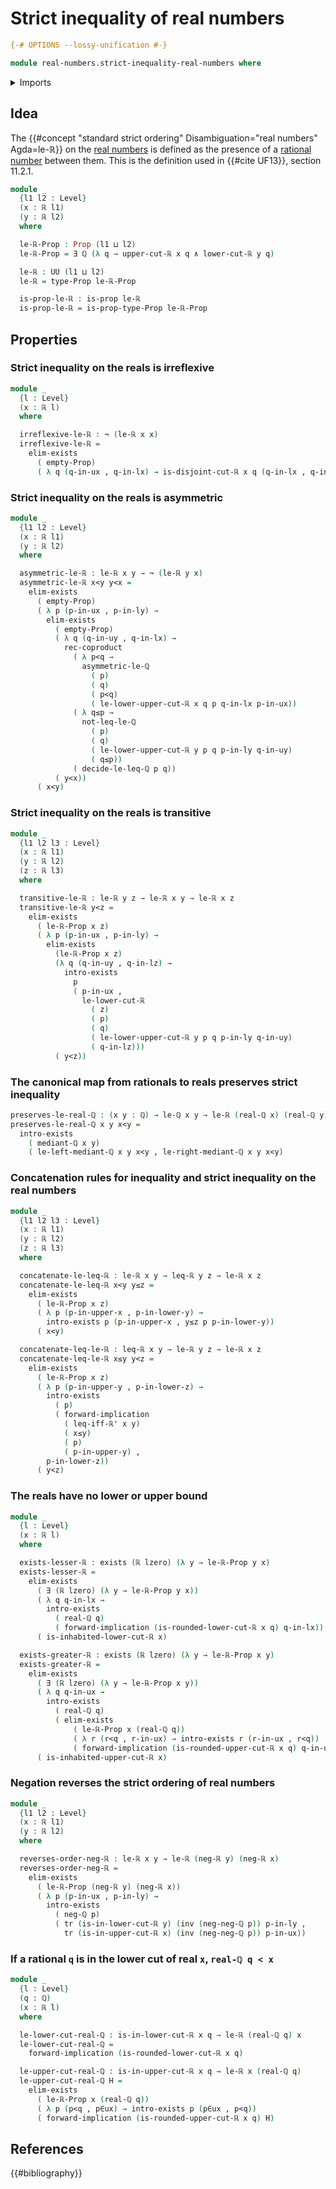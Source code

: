 # Strict inequality of real numbers

```agda
{-# OPTIONS --lossy-unification #-}

module real-numbers.strict-inequality-real-numbers where
```

<details><summary>Imports</summary>

```agda
open import elementary-number-theory.rational-numbers
open import elementary-number-theory.strict-inequality-rational-numbers

open import foundation.conjunction
open import foundation.coproduct-types
open import foundation.dependent-pair-types
open import foundation.empty-types
open import foundation.existential-quantification
open import foundation.identity-types
open import foundation.logical-equivalences
open import foundation.negation
open import foundation.propositions
open import foundation.transport-along-identifications
open import foundation.universe-levels

open import real-numbers.dedekind-real-numbers
open import real-numbers.inequality-real-numbers
open import real-numbers.negation-real-numbers
open import real-numbers.rational-real-numbers
```

</details>

## Idea

The
{{#concept "standard strict ordering" Disambiguation="real numbers" Agda=le-ℝ}}
on the [real numbers](real-numbers.dedekind-real-numbers.md) is defined as the
presence of a [rational number](elementary-number-theory.rational-numbers.md)
between them. This is the definition used in {{#cite UF13}}, section 11.2.1.

```agda
module _
  {l1 l2 : Level}
  (x : ℝ l1)
  (y : ℝ l2)
  where

  le-ℝ-Prop : Prop (l1 ⊔ l2)
  le-ℝ-Prop = ∃ ℚ (λ q → upper-cut-ℝ x q ∧ lower-cut-ℝ y q)

  le-ℝ : UU (l1 ⊔ l2)
  le-ℝ = type-Prop le-ℝ-Prop

  is-prop-le-ℝ : is-prop le-ℝ
  is-prop-le-ℝ = is-prop-type-Prop le-ℝ-Prop
```

## Properties

### Strict inequality on the reals is irreflexive

```agda
module _
  {l : Level}
  (x : ℝ l)
  where

  irreflexive-le-ℝ : ¬ (le-ℝ x x)
  irreflexive-le-ℝ =
    elim-exists
      ( empty-Prop)
      ( λ q (q-in-ux , q-in-lx) → is-disjoint-cut-ℝ x q (q-in-lx , q-in-ux))
```

### Strict inequality on the reals is asymmetric

```agda
module _
  {l1 l2 : Level}
  (x : ℝ l1)
  (y : ℝ l2)
  where

  asymmetric-le-ℝ : le-ℝ x y → ¬ (le-ℝ y x)
  asymmetric-le-ℝ x<y y<x =
    elim-exists
      ( empty-Prop)
      ( λ p (p-in-ux , p-in-ly) →
        elim-exists
          ( empty-Prop)
          ( λ q (q-in-uy , q-in-lx) →
            rec-coproduct
              ( λ p<q →
                asymmetric-le-ℚ
                  ( p)
                  ( q)
                  ( p<q)
                  ( le-lower-upper-cut-ℝ x q p q-in-lx p-in-ux))
              ( λ q≤p →
                not-leq-le-ℚ
                  ( p)
                  ( q)
                  ( le-lower-upper-cut-ℝ y p q p-in-ly q-in-uy)
                  ( q≤p))
              ( decide-le-leq-ℚ p q))
          ( y<x))
      ( x<y)
```

### Strict inequality on the reals is transitive

```agda
module _
  {l1 l2 l3 : Level}
  (x : ℝ l1)
  (y : ℝ l2)
  (z : ℝ l3)
  where

  transitive-le-ℝ : le-ℝ y z → le-ℝ x y → le-ℝ x z
  transitive-le-ℝ y<z =
    elim-exists
      ( le-ℝ-Prop x z)
      ( λ p (p-in-ux , p-in-ly) →
        elim-exists
          (le-ℝ-Prop x z)
          (λ q (q-in-uy , q-in-lz) →
            intro-exists
              p
              ( p-in-ux ,
                le-lower-cut-ℝ
                  ( z)
                  ( p)
                  ( q)
                  ( le-lower-upper-cut-ℝ y p q p-in-ly q-in-uy)
                  ( q-in-lz)))
          ( y<z))
```

### The canonical map from rationals to reals preserves strict inequality

```agda
preserves-le-real-ℚ : (x y : ℚ) → le-ℚ x y → le-ℝ (real-ℚ x) (real-ℚ y)
preserves-le-real-ℚ x y x<y =
  intro-exists
    ( mediant-ℚ x y)
    ( le-left-mediant-ℚ x y x<y , le-right-mediant-ℚ x y x<y)
```

### Concatenation rules for inequality and strict inequality on the real numbers

```agda
module _
  {l1 l2 l3 : Level}
  (x : ℝ l1)
  (y : ℝ l2)
  (z : ℝ l3)
  where

  concatenate-le-leq-ℝ : le-ℝ x y → leq-ℝ y z → le-ℝ x z
  concatenate-le-leq-ℝ x<y y≤z =
    elim-exists
      ( le-ℝ-Prop x z)
      ( λ p (p-in-upper-x , p-in-lower-y) →
        intro-exists p (p-in-upper-x , y≤z p p-in-lower-y))
      ( x<y)

  concatenate-leq-le-ℝ : leq-ℝ x y → le-ℝ y z → le-ℝ x z
  concatenate-leq-le-ℝ x≤y y<z =
    elim-exists
      ( le-ℝ-Prop x z)
      ( λ p (p-in-upper-y , p-in-lower-z) →
        intro-exists
          ( p)
          ( forward-implication
            ( leq-iff-ℝ' x y)
            ( x≤y)
            ( p)
            ( p-in-upper-y) ,
        p-in-lower-z))
      ( y<z)
```

### The reals have no lower or upper bound

```agda
module _
  {l : Level}
  (x : ℝ l)
  where

  exists-lesser-ℝ : exists (ℝ lzero) (λ y → le-ℝ-Prop y x)
  exists-lesser-ℝ =
    elim-exists
      ( ∃ (ℝ lzero) (λ y → le-ℝ-Prop y x))
      ( λ q q-in-lx →
        intro-exists
          ( real-ℚ q)
          ( forward-implication (is-rounded-lower-cut-ℝ x q) q-in-lx))
      ( is-inhabited-lower-cut-ℝ x)

  exists-greater-ℝ : exists (ℝ lzero) (λ y → le-ℝ-Prop x y)
  exists-greater-ℝ =
    elim-exists
      ( ∃ (ℝ lzero) (λ y → le-ℝ-Prop x y))
      ( λ q q-in-ux →
        intro-exists
          ( real-ℚ q)
          ( elim-exists
              ( le-ℝ-Prop x (real-ℚ q))
              ( λ r (r<q , r-in-ux) → intro-exists r (r-in-ux , r<q))
              ( forward-implication (is-rounded-upper-cut-ℝ x q) q-in-ux)))
      ( is-inhabited-upper-cut-ℝ x)
```

### Negation reverses the strict ordering of real numbers

```agda
module _
  {l1 l2 : Level}
  (x : ℝ l1)
  (y : ℝ l2)
  where

  reverses-order-neg-ℝ : le-ℝ x y → le-ℝ (neg-ℝ y) (neg-ℝ x)
  reverses-order-neg-ℝ =
    elim-exists
      ( le-ℝ-Prop (neg-ℝ y) (neg-ℝ x))
      ( λ p (p-in-ux , p-in-ly) →
        intro-exists
          ( neg-ℚ p)
          ( tr (is-in-lower-cut-ℝ y) (inv (neg-neg-ℚ p)) p-in-ly ,
            tr (is-in-upper-cut-ℝ x) (inv (neg-neg-ℚ p)) p-in-ux))
```

### If a rational `q` is in the lower cut of real `x`, `real-ℚ q < x`

```agda
module _
  {l : Level}
  (q : ℚ)
  (x : ℝ l)
  where

  le-lower-cut-real-ℚ : is-in-lower-cut-ℝ x q → le-ℝ (real-ℚ q) x
  le-lower-cut-real-ℚ =
    forward-implication (is-rounded-lower-cut-ℝ x q)

  le-upper-cut-real-ℚ : is-in-upper-cut-ℝ x q → le-ℝ x (real-ℚ q)
  le-upper-cut-real-ℚ H =
    elim-exists
      ( le-ℝ-Prop x (real-ℚ q))
      ( λ p (p<q , p∈ux) → intro-exists p (p∈ux , p<q))
      ( forward-implication (is-rounded-upper-cut-ℝ x q) H)
```

## References

{{#bibliography}}
